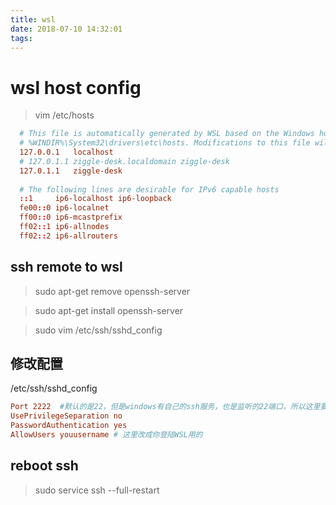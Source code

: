 ```yaml
---
title: wsl
date: 2018-07-10 14:32:01
tags:
---
```


# wsl host config

> vim /etc/hosts

```conf
  # This file is automatically generated by WSL based on the Windows hosts file:
  # %WINDIR%\System32\drivers\etc\hosts. Modifications to this file will be overwritten.
  127.0.0.1   localhost
  # 127.0.1.1 ziggle-desk.localdomain ziggle-desk
  127.0.1.1   ziggle-desk
  
  # The following lines are desirable for IPv6 capable hosts
  ::1     ip6-localhost ip6-loopback
  fe00::0 ip6-localnet
  ff00::0 ip6-mcastprefix
  ff02::1 ip6-allnodes
  ff02::2 ip6-allrouters
```

## ssh remote to wsl

> sudo apt-get remove openssh-server

> sudo apt-get install openssh-server

> sudo vim /etc/ssh/sshd_config


## 修改配置

/etc/ssh/sshd_config

```conf
Port 2222  #默认的是22，但是windows有自己的ssh服务，也是监听的22端口，所以这里要改一下
UsePrivilegeSeparation no
PasswordAuthentication yes
AllowUsers youusername # 这里改成你登陆WSL用的
```

## reboot ssh

> sudo service ssh --full-restart